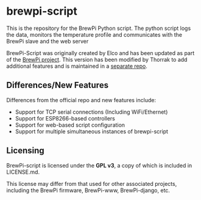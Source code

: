 brewpi-script
=============

This is the repository for the BrewPi Python script. The python script logs the data, monitors the temperature profile and communicates with the BrewPi slave and the web server

BrewPi-Script was originally created by Elco and has been updated as part of the [BrewPi project](https://github.com/BrewPi/brewpi-script). 
This version has been modified by Thorrak to add additional features and is maintained in a [separate repo](https://github.com/thorrak/brewpi-script).


Differences/New Features
-------

Differences from the official repo and new features include:

- Support for TCP serial connections (Including WiFi/Ethernet)
- Support for ESP8266-based controllers
- Support for web-based script configuration
- Support for multiple simultaneous instances of brewpi-script


Licensing
-------
BrewPi-script is licensed under the **GPL v3**, a copy of which is included in LICENSE.md. 

This license may differ from that used for other associated projects, including the BrewPi firmware, BrewPi-www, BrewPi-django, etc. 